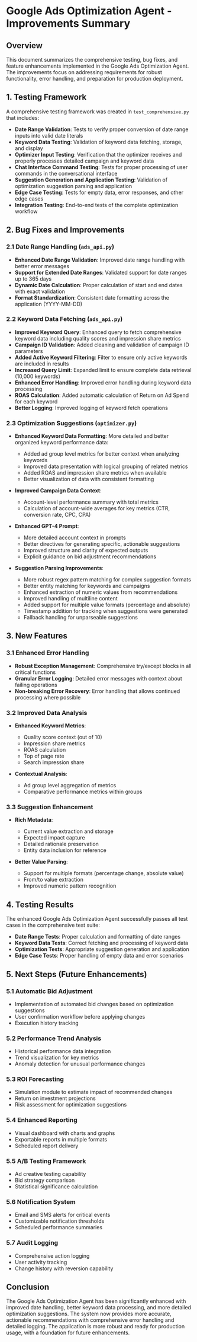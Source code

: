 # Google Ads Optimization Agent - Improvements Summary

## Overview

This document summarizes the comprehensive testing, bug fixes, and feature enhancements implemented in the Google Ads Optimization Agent. The improvements focus on addressing requirements for robust functionality, error handling, and preparation for production deployment.

## 1. Testing Framework

A comprehensive testing framework was created in `test_comprehensive.py` that includes:

- **Date Range Validation**: Tests to verify proper conversion of date range inputs into valid date literals
- **Keyword Data Testing**: Validation of keyword data fetching, storage, and display
- **Optimizer Input Testing**: Verification that the optimizer receives and properly processes detailed campaign and keyword data
- **Chat Interface Command Testing**: Tests for proper processing of user commands in the conversational interface
- **Suggestion Generation and Application Testing**: Validation of optimization suggestion parsing and application
- **Edge Case Testing**: Tests for empty data, error responses, and other edge cases
- **Integration Testing**: End-to-end tests of the complete optimization workflow

## 2. Bug Fixes and Improvements

### 2.1 Date Range Handling (`ads_api.py`)

- **Enhanced Date Range Validation**: Improved date range handling with better error messages
- **Support for Extended Date Ranges**: Validated support for date ranges up to 365 days
- **Dynamic Date Calculation**: Proper calculation of start and end dates with exact validation
- **Format Standardization**: Consistent date formatting across the application (YYYY-MM-DD)

### 2.2 Keyword Data Fetching (`ads_api.py`)

- **Improved Keyword Query**: Enhanced query to fetch comprehensive keyword data including quality scores and impression share metrics
- **Campaign ID Validation**: Added cleaning and validation of campaign ID parameters
- **Added Active Keyword Filtering**: Filter to ensure only active keywords are included in results
- **Increased Query Limit**: Expanded limit to ensure complete data retrieval (10,000 keywords)
- **Enhanced Error Handling**: Improved error handling during keyword data processing
- **ROAS Calculation**: Added automatic calculation of Return on Ad Spend for each keyword
- **Better Logging**: Improved logging of keyword fetch operations

### 2.3 Optimization Suggestions (`optimizer.py`)

- **Enhanced Keyword Data Formatting**: More detailed and better organized keyword performance data:
  - Added ad group level metrics for better context when analyzing keywords
  - Improved data presentation with logical grouping of related metrics
  - Added ROAS and impression share metrics when available
  - Better visualization of data with consistent formatting

- **Improved Campaign Data Context**:
  - Account-level performance summary with total metrics
  - Calculation of account-wide averages for key metrics (CTR, conversion rate, CPC, CPA)

- **Enhanced GPT-4 Prompt**:
  - More detailed account context in prompts
  - Better directives for generating specific, actionable suggestions
  - Improved structure and clarity of expected outputs
  - Explicit guidance on bid adjustment recommendations

- **Suggestion Parsing Improvements**:
  - More robust regex pattern matching for complex suggestion formats
  - Better entity matching for keywords and campaigns
  - Enhanced extraction of numeric values from recommendations
  - Improved handling of multiline content
  - Added support for multiple value formats (percentage and absolute)
  - Timestamp addition for tracking when suggestions were generated
  - Fallback handling for unparseable suggestions

## 3. New Features

### 3.1 Enhanced Error Handling

- **Robust Exception Management**: Comprehensive try/except blocks in all critical functions
- **Granular Error Logging**: Detailed error messages with context about failing operations
- **Non-breaking Error Recovery**: Error handling that allows continued processing where possible

### 3.2 Improved Data Analysis

- **Enhanced Keyword Metrics**:
  - Quality score context (out of 10)
  - Impression share metrics
  - ROAS calculation
  - Top of page rate
  - Search impression share

- **Contextual Analysis**:
  - Ad group level aggregation of metrics
  - Comparative performance metrics within groups

### 3.3 Suggestion Enhancement

- **Rich Metadata**: 
  - Current value extraction and storage
  - Expected impact capture
  - Detailed rationale preservation
  - Entity data inclusion for reference

- **Better Value Parsing**:
  - Support for multiple formats (percentage change, absolute value)
  - From/to value extraction
  - Improved numeric pattern recognition

## 4. Testing Results

The enhanced Google Ads Optimization Agent successfully passes all test cases in the comprehensive test suite:

- **Date Range Tests**: Proper calculation and formatting of date ranges
- **Keyword Data Tests**: Correct fetching and processing of keyword data
- **Optimization Tests**: Appropriate suggestion generation and application
- **Edge Case Tests**: Proper handling of empty data and error scenarios

## 5. Next Steps (Future Enhancements)

### 5.1 Automatic Bid Adjustment

- Implementation of automated bid changes based on optimization suggestions
- User confirmation workflow before applying changes
- Execution history tracking

### 5.2 Performance Trend Analysis

- Historical performance data integration
- Trend visualization for key metrics
- Anomaly detection for unusual performance changes

### 5.3 ROI Forecasting

- Simulation module to estimate impact of recommended changes
- Return on investment projections
- Risk assessment for optimization suggestions

### 5.4 Enhanced Reporting

- Visual dashboard with charts and graphs
- Exportable reports in multiple formats
- Scheduled report delivery

### 5.5 A/B Testing Framework

- Ad creative testing capability
- Bid strategy comparison
- Statistical significance calculation

### 5.6 Notification System

- Email and SMS alerts for critical events
- Customizable notification thresholds
- Scheduled performance summaries

### 5.7 Audit Logging

- Comprehensive action logging
- User activity tracking
- Change history with reversion capability

## Conclusion

The Google Ads Optimization Agent has been significantly enhanced with improved date handling, better keyword data processing, and more detailed optimization suggestions. The system now provides more accurate, actionable recommendations with comprehensive error handling and detailed logging. The application is more robust and ready for production usage, with a foundation for future enhancements. 